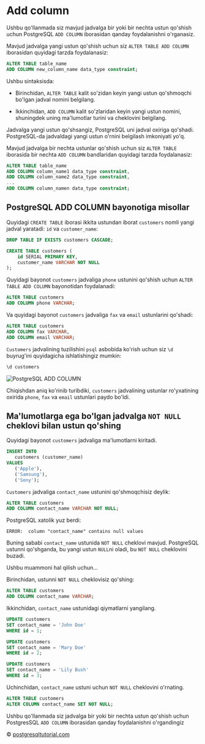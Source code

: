 # Add column

Ushbu qo'llanmada siz mavjud jadvalga bir yoki bir nechta ustun qo'shish uchun PostgreSQL `ADD COLUMN` iborasidan qanday foydalanishni o'rganasiz.

Mavjud jadvalga yangi ustun qo'shish uchun siz `ALTER TABLE ADD COLUMN` iborasidan quyidagi tarzda foydalanasiz:

```sql
ALTER TABLE table_name
ADD COLUMN new_column_name data_type constraint;
```

Ushbu sintaksisda:

* Birinchidan, `ALTER TABLE` kalit so'zidan keyin yangi ustun qo'shmoqchi bo'lgan jadval nomini belgilang.

* Ikkinchidan, `ADD COLUMN` kalit so'zlaridan keyin yangi ustun nomini, shuningdek uning ma'lumotlar turini va cheklovini belgilang.

Jadvalga yangi ustun qo'shsangiz, PostgreSQL uni jadval oxiriga qo'shadi. PostgreSQL-da jadvaldagi yangi ustun o'rnini belgilash imkoniyati yo'q.

Mavjud jadvalga bir nechta ustunlar qo'shish uchun siz `ALTER TABLE` iborasida bir nechta `ADD COLUMN` bandlaridan quyidagi tarzda foydalanasiz:

```sql
ALTER TABLE table_name
ADD COLUMN column_name1 data_type constraint,
ADD COLUMN column_name2 data_type constraint,
...
ADD COLUMN column_namen data_type constraint;
```

## PostgreSQL ADD COLUMN bayonotiga misollar

Quyidagi `CREATE TABLE` iborasi ikkita ustundan iborat `customers` nomli yangi jadval yaratadi: `id` va `customer_name`:

```sql
DROP TABLE IF EXISTS customers CASCADE;

CREATE TABLE customers (
    id SERIAL PRIMARY KEY,
    customer_name VARCHAR NOT NULL
);
```

Quyidagi bayonot `customers` jadvaliga `phone` ustunini qo'shish uchun `ALTER TABLE ADD COLUMN` bayonotidan foydalanadi:

```sql
ALTER TABLE customers 
ADD COLUMN phone VARCHAR;
```

Va quyidagi bayonot `customers` jadvaliga `fax` va `email` ustunlarini qo'shadi:

```sql
ALTER TABLE customers
ADD COLUMN fax VARCHAR,
ADD COLUMN email VARCHAR;
```

`Customers` jadvalining tuzilishini `psql` asbobida ko'rish uchun siz `\d` buyrug'ini quyidagicha ishlatishingiz mumkin:

```sql
\d customers
```

![PostgreSQL ADD COLUMN](https://www.postgresqltutorial.com/wp-content/uploads/2020/07/PostgreSQL-alter-table-add-column-customers-table.png)

Chiqishdan aniq ko'rinib turibdiki, `customers` jadvalining ustunlar ro'yxatining oxirida `phone`, `fax` va `email` ustunlari paydo bo'ldi.

## Ma'lumotlarga ega bo'lgan jadvalga `NOT NULL` cheklovi bilan ustun qo'shing

Quyidagi bayonot `customers` jadvaliga ma'lumotlarni kiritadi.

```sql
INSERT INTO 
   customers (customer_name)
VALUES
   ('Apple'),
   ('Samsung'),
   ('Sony');
```

`Customers` jadvaliga `contact_name` ustunini qo'shmoqchisiz deylik:

```sql
ALTER TABLE customers 
ADD COLUMN contact_name VARCHAR NOT NULL;
```
PostgreSQL xatolik yuz berdi:
```
ERROR:  column "contact_name" contains null values
```

Buning sababi `contact_name` ustunida `NOT NULL` cheklovi mavjud. PostgreSQL ustunni qo'shganda, bu yangi ustun `NULL`ni oladi, bu `NOT NULL` cheklovini buzadi.

Ushbu muammoni hal qilish uchun…

Birinchidan, ustunni `NOT NULL` cheklovisiz qo'shing:

```sql
ALTER TABLE customers 
ADD COLUMN contact_name VARCHAR;
```

Ikkinchidan, `contact_name` ustunidagi qiymatlarni yangilang.

```sql
UPDATE customers
SET contact_name = 'John Doe'
WHERE id = 1;

UPDATE customers
SET contact_name = 'Mary Doe'
WHERE id = 2;

UPDATE customers
SET contact_name = 'Lily Bush'
WHERE id = 3;
```

Uchinchidan, `contact_name` ustuni uchun `NOT NULL` cheklovini o'rnating.

```sql
ALTER TABLE customers
ALTER COLUMN contact_name SET NOT NULL;
```

Ushbu qo'llanmada siz jadvalga bir yoki bir nechta ustun qo'shish uchun PostgresSQL `ADD COLUMN` iborasidan qanday foydalanishni o'rgandingiz

© [postgresqltutorial.com](https://www.postgresqltutorial.com/postgresql-tutorial/postgresql-add-column/)